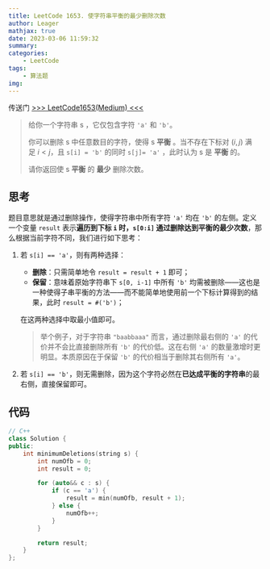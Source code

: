 ```yaml
---
title: LeetCode 1653. 使字符串平衡的最少删除次数
author: Leager
mathjax: true
date: 2023-03-06 11:59:32
summary:
categories:
    - LeetCode
tags:
    - 算法题
img:
---
```


传送门 [>>> LeetCode1653(Medium) <<<](https://leetcode.cn/problems/minimum-deletions-to-make-string-balanced/)

<!--more-->

> 给你一个字符串 s ，它仅包含字符 `'a'` 和 `'b'​​​`​。
>
> 你可以删除 s 中任意数目的字符，使得 s **平衡** 。当不存在下标对 $(i, j)$ 满足 $i < j$，且 `s[i] = 'b'` 的同时 `s[j]= 'a'` ，此时认为 s 是 **平衡** 的。
>
> 请你返回使 s **平衡** 的 **最少** 删除次数。

## 思考

题目意思就是通过删除操作，使得字符串中所有字符 `'a'` 均在 `'b'` 的左侧。定义一个变量 `result` 表示**遍历到下标 `i` 时，`s[0:i]` 通过删除达到平衡的最少次数**，那么根据当前字符不同，我们进行如下思考：

1. 若 `s[i] == 'a'`，则有两种选择：
   - **删除**：只需简单地令 `result = result + 1` 即可；
   - **保留**：意味着原始字符串下 `s[0, i-1]` 中所有 `'b'` 均需被删除——这也是一种使得子串平衡的方法——而不能简单地使用前一个下标计算得到的结果，此时 `result = #('b')`；
 
    在这两种选择中取最小值即可。

    > 举个例子，对于字符串 `"baabbaaa"` 而言，通过删除最右侧的 `'a'` 的代价并不会比直接删除所有 `'b'` 的代价低。这在右侧 `'a'` 的数量激增时更明显。本质原因在于保留 `'b'` 的代价相当于删除其右侧所有 `'a'`。

2. 若 `s[i] == 'b'`，则无需删除，因为这个字符必然在**已达成平衡的字符串**的最右侧，直接保留即可。

## 代码

```c++
// C++
class Solution {
public:
    int minimumDeletions(string s) {
        int numOfb = 0;
        int result = 0;

        for (auto&& c : s) {
            if (c == 'a') {
                result = min(numOfb, result + 1);
            } else {
                numOfb++;
            }
        }

        return result;
    }
};
```